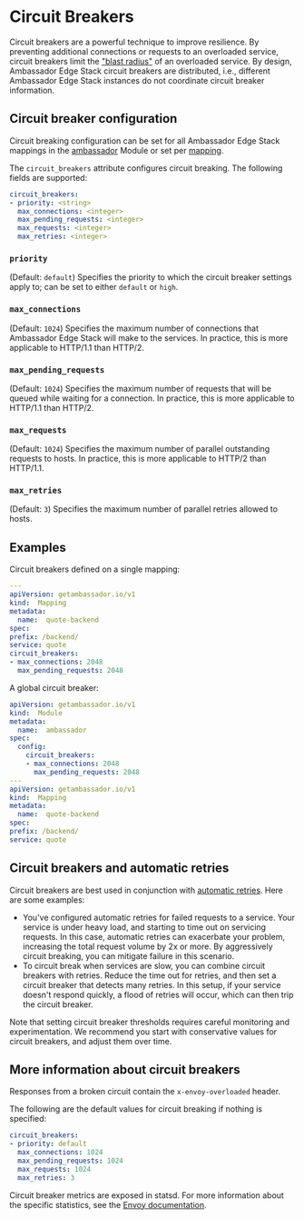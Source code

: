 # Circuit Breakers

Circuit breakers are a powerful technique to improve resilience. By preventing additional connections or requests to an overloaded service, circuit breakers limit the ["blast radius"](https://www.ibm.com/garage/method/practices/manage/practice_limited_blast_radius/) of an overloaded service. By design, Ambassador Edge Stack circuit breakers are distributed, i.e., different Ambassador Edge Stack instances do not coordinate circuit breaker information.

## Circuit breaker configuration

Circuit breaking configuration can be set for all Ambassador Edge Stack mappings in the [ambassador](../core/ambassador) Module or set per [mapping](../mappings#configuring-mappings).

The `circuit_breakers` attribute configures circuit breaking. The following fields are supported:

```yaml
circuit_breakers:
- priority: <string>
  max_connections: <integer>
  max_pending_requests: <integer>
  max_requests: <integer>
  max_retries: <integer>
```

### `priority`

(Default: `default`) Specifies the priority to which the circuit breaker settings apply to; can be set to either `default` or `high`.

### `max_connections`

(Default: `1024`) Specifies the maximum number of connections that Ambassador Edge Stack will make to the services. In practice, this is more applicable to HTTP/1.1 than HTTP/2.

### `max_pending_requests`

(Default: `1024`) Specifies the maximum number of requests that will be queued while waiting for a connection. In practice, this is more applicable to HTTP/1.1 than HTTP/2.

### `max_requests`

(Default: `1024`) Specifies the maximum number of parallel outstanding requests to hosts. In practice, this is more applicable to HTTP/2 than HTTP/1.1.

### `max_retries`

(Default: `3`) Specifies the maximum number of parallel retries allowed to hosts.

## Examples

Circuit breakers defined on a single mapping:

```yaml
---
apiVersion: getambassador.io/v1
kind:  Mapping
metadata:
  name:  quote-backend
spec:
prefix: /backend/
service: quote
circuit_breakers:
- max_connections: 2048
  max_pending_requests: 2048
```

A global circuit breaker:

```yaml
apiVersion: getambassador.io/v1
kind:  Module
metadata:
  name:  ambassador
spec:
  config:
    circuit_breakers:
    - max_connections: 2048
      max_pending_requests: 2048
---
apiVersion: getambassador.io/v1
kind:  Mapping
metadata:
  name:  quote-backend
spec:
prefix: /backend/
service: quote
```

## Circuit breakers and automatic retries

Circuit breakers are best used in conjunction with [automatic retries](../retries). Here are some examples:

* You've configured automatic retries for failed requests to a service. Your service is under heavy load, and starting to time out on servicing requests. In this case, automatic retries can exacerbate your problem, increasing the total request volume by 2x or more. By aggressively circuit breaking, you can mitigate failure in this scenario.
* To circuit break when services are slow, you can combine circuit breakers with retries. Reduce the time out for retries, and then set a circuit breaker that detects many retries. In this setup, if your service doesn't respond quickly, a flood of retries will occur, which can then trip the circuit breaker.

Note that setting circuit breaker thresholds requires careful monitoring and experimentation. We recommend you start with conservative values for circuit breakers, and adjust them over time.

## More information about circuit breakers

Responses from a broken circuit contain the `x-envoy-overloaded` header.

The following are the default values for circuit breaking if nothing is specified:

```yaml
circuit_breakers:
- priority: default
  max_connections: 1024
  max_pending_requests: 1024
  max_requests: 1024
  max_retries: 3
```

Circuit breaker metrics are exposed in statsd. For more information about the specific statistics, see the [Envoy documentation](https://www.envoyproxy.io/docs/envoy/latest/intro/arch_overview/upstream/circuit_breaking.html).
